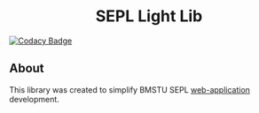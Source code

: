 <h1 align="center">SEPL Light Lib</h1>

[![Codacy Badge](https://app.codacy.com/project/badge/Grade/4b659f1be9cf4e17a032581cb73bf80c)](https://www.codacy.com/gh/Sersoid/SEPL-Light-Lib/dashboard?utm_source=github.com&amp;utm_medium=referral&amp;utm_content=Sersoid/SEPL-Light-Lib&amp;utm_campaign=Badge_Grade)

<h2>About</h2>

<p>
    This library was created to simplify BMSTU SEPL <a href="https://github.com/Azazel-h/Fabry-Perot_Interferometer">web-application</a> development.
</p>
